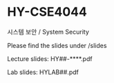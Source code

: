 # HY-CSE4044
시스템 보안 / System Security

Please find the slides under /slides

Lecture slides: HY##-****.pdf

Lab slides: HYLAB##.pdf
